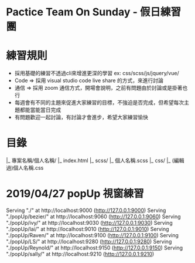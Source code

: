 # Pactice Team On Sunday - 假日練習團

# 練習規則
- 採用基礎的練習不透過cli來增進更深的學習 ex: css/scss/js/jquery/vue/
- Code => 採用 visual studio code live share 的方式，來進行討論
- 通信 => 採用 zoom 通信方式，開場會說明，之前有問題由於討論或是掛著也行
- 每週會有不同的主題來促進大家練習的目標，不強迫是否完成，但希望每次主題都能當能當日完成
- 有問題歡迎一起討論，有討論才會進步，希望大家練習愉快

# 目錄
|_ 專案名稱/個人名稱/
  |_ index.html
|_ scss/
  |_ 個人名稱.scss
|_ css/
  |_ (編輯過)個人名稱.css

# 2019/04/27 popUp 視窗練習
Serving "./" at http://localhost:9000 (http://127.0.0.1:9000)
Serving "./popUp/bezier/" at http://localhost:9060 (http://127.0.0.1:9060)
Serving "./popUp/ivy/" at http://localhost:9030 (http://127.0.0.1:9030)
Serving "./popUp/lai/" at http://localhost:9010 (http://127.0.0.1:9010)
Serving "./popUp/Raven/" at http://localhost:9100 (http://127.0.0.1:9100)
Serving "./popUp/LS/" at http://localhost:9280 (http://127.0.0.1:9280)
Serving "./popUp/Reynold/" at http://localhost:9150 (http://127.0.0.1:9150)
Serving "./popUp/sally/" at http://localhost:9210 (http://127.0.0.1:9210)

